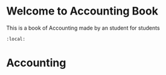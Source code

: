 # Welcome to Accounting Book

This is a book of Accounting made by an student for students

```{contents}
:local:
```

# Accounting
